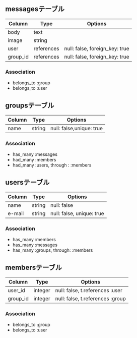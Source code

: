 ## messagesテーブル

|Column|Type|Options|
|------|----|-------|
|body|text|
|image|string|
|user|references|null: false, foreign_key: true|
|group_id|references|null: false, foreign_key: true|

### Association
- belongs_to :group
- belongs_to :user


## groupsテーブル

|Column|Type|Options|
|------|----|-------|
|name|string|null: false,unique: true|

### Association
- has_many :messages
- had_many :members
- had_many :users, through : :members




## usersテーブル

|Column|Type|Options|
|------|----|-------|
|name|string|null: false|
|e-mail|string|null: false, unique: true|

### Association
- has_many :members
- has_many :messages
- has_many :groups, through: :members



## membersテーブル

|Column|Type|Options|
|------|----|-------|
|user_id|integer|null: false, t.references :user|
|group_id|integer|null: false, t.references :group|

### Association
- belongs_to :group
- belongs_to :user
